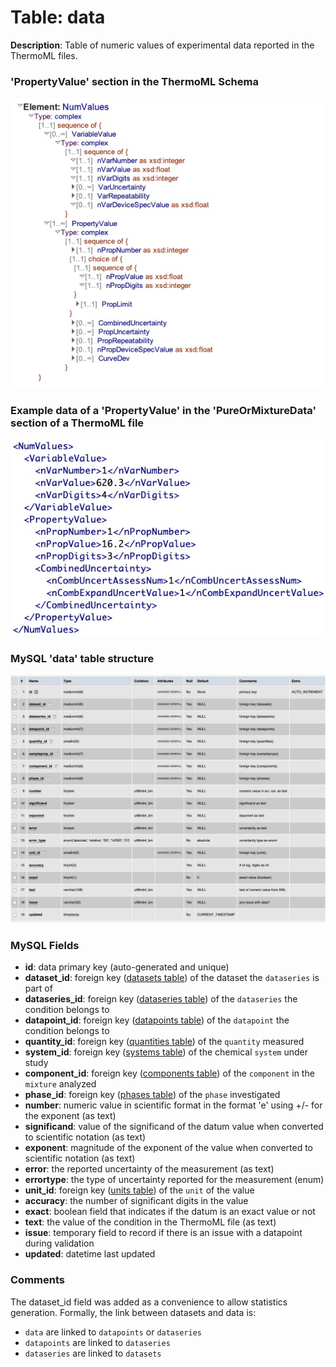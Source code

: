 # Table: data

**Description**: Table of numeric values of experimental data reported in the ThermoML files.

### 'PropertyValue' section in the ThermoML Schema
![ThermoML Schema](../images/thermoml/thermoml_schema_numvalues.jpg)

### Example data of a 'PropertyValue' in the 'PureOrMixtureData' section of a ThermoML file
![ThermoML Example](../images/thermoml/thermoml_example_numvalues.jpg)

### MySQL 'data' table structure
![MySQL Structure](../images/mysql/mysql_data.jpg)

### MySQL Fields
* **id**: data primary key (auto-generated and unique)
* **dataset_id**: foreign key ([datasets table](table_datasets.md)) of the dataset the `dataseries` is part of
* **dataseries_id**: foreign key ([dataseries table](table_dataseries.md)) of the `dataseries` the condition belongs to
* **datapoint_id**: foreign key ([datapoints table](table_datapoints.md)) of the `datapoint` the condition belongs to
* **quantity_id**: foreign key ([quantities table](table_quantities.md)) of the `quantity` measured
* **system_id**: foreign key ([systems table](table_systems.md)) of the chemical `system` under study
* **component_id**: foreign key ([components table](table_components.md)) of the `component` in the `mixture` analyzed
* **phase_id**: foreign key ([phases table](table_phases.md)) of the `phase` investigated
* **number**: numeric value in scientific format in the format '<sig>e<exp>' using +/- for the exponent (as text)
* **significand**:  value of the significand of the datum value when converted to scientific notation (as text)
* **exponent**: magnitude of the exponent of the value when converted to scientific notation (as text)
* **error**: the reported uncertainty of the measurement (as text)
* **errortype**: the type of uncertainty reported for the measurement (enum)
* **unit_id**: foreign key ([units table](table_units.md)) of the `unit` of the value
* **accuracy**: the number of significant digits in the value
* **exact**: boolean field that indicates if the datum is an exact value or not
* **text**: the value of the condition in the ThermoML file (as text)
* **issue**: temporary field to record if there is an issue with a datapoint during validation
* **updated**: datetime last updated

### Comments
The dataset_id field was added as a convenience to allow statistics generation. Formally, the link between datasets
and data is:
- `data` are linked to `datapoints` or `dataseries`
- `datapoints` are linked to `dataseries`
- `dataseries` are linked to `datasets`